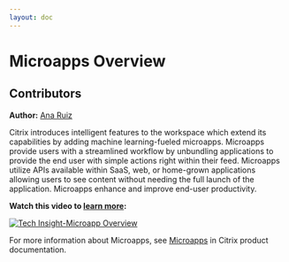 ```yaml
---
layout: doc
---
```

# Microapps Overview

## Contributors

**Author:** [Ana Ruiz](https://twitter.com/mobileruiz)

Citrix introduces intelligent features to the workspace which extend its capabilities by adding machine learning-fueled microapps. Microapps provide users with a streamlined workflow by unbundling applications to provide the end user with simple actions right within their feed. Microapps utilize APIs available within SaaS, web, or home-grown applications allowing users to see content without needing the full launch of the application. Microapps enhance and improve end-user productivity.

**Watch this video to [learn more](https://www.youtube.com/watch?v=a1W_BEHYUcI&feature=youtu.be):**

[![Tech Insight-Microapp Overview](/en-us/tech-zone/learn/media/shared_video-placeholder.png)](https://www.youtube.com/watch?v=a1W_BEHYUcI&feature=youtu.be)

For more information about Microapps, see [Microapps](/en-us/citrix-microapps.html) in Citrix product documentation.
